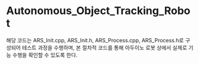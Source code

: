 # Autonomous_Object_Tracking_Robot
해당 코드는 ARS_Init.cpp, ARS_Init.h, ARS_Process.cpp, ARS_Process.h로 구성되어 테스트 과정을 수행하며, 본 절차적 코드를 통해 아두이노 로봇 상에서 실제로 기능 수행을 확인할 수 있도록 한다.
